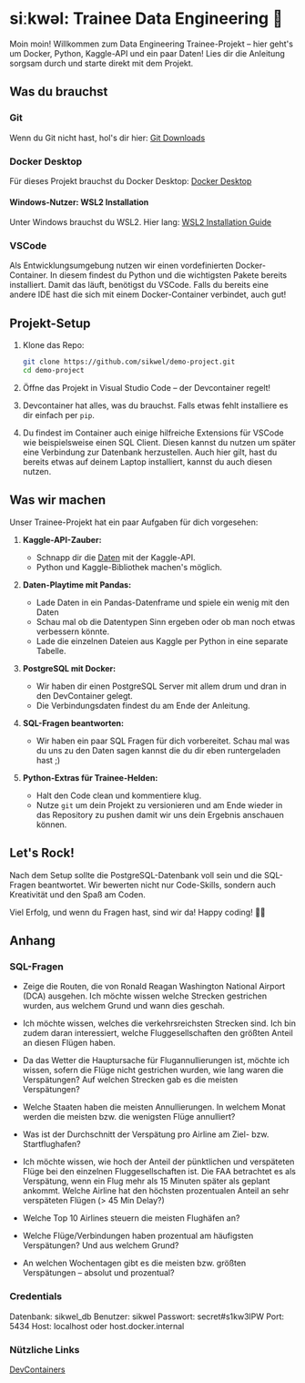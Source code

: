 # siːkwəl: Trainee Data Engineering 🚀

Moin moin! Willkommen zum Data Engineering Trainee-Projekt – hier geht's um Docker, Python, Kaggle-API und ein paar Daten! Lies dir die Anleitung sorgsam durch und starte direkt mit dem Projekt.

## Was du brauchst

### Git

Wenn du Git nicht hast, hol's dir hier: [Git Downloads](https://git-scm.com/downloads)

### Docker Desktop

Für dieses Projekt brauchst du Docker Desktop: [Docker Desktop](https://www.docker.com/products/docker-desktop)

#### Windows-Nutzer: WSL2 Installation

Unter Windows brauchst du WSL2. Hier lang: [WSL2 Installation Guide](https://docs.docker.com/desktop/wsl/)

### VSCode

Als Entwicklungsumgebung nutzen wir einen vordefinierten Docker-Container. In diesem findest du Python und die wichtigsten Pakete bereits installiert. Damit das läuft, benötigst du VSCode. Falls du bereits eine andere IDE hast die sich mit einem Docker-Container verbindet, auch gut!

## Projekt-Setup

1. Klone das Repo:

    ```bash
    git clone https://github.com/sikwel/demo-project.git
    cd demo-project
    ```

2. Öffne das Projekt in Visual Studio Code – der Devcontainer regelt!

3. Devcontainer hat alles, was du brauchst. Falls etwas fehlt installiere es dir einfach per `pip`.

4. Du findest im Container auch einige hilfreiche Extensions für VSCode wie beispielsweise einen SQL Client. Diesen kannst du nutzen um später eine Verbindung zur Datenbank herzustellen. Auch hier gilt, hast du bereits etwas auf deinem Laptop installiert, kannst du auch diesen nutzen.

## Was wir machen

Unser Trainee-Projekt hat ein paar Aufgaben für dich vorgesehen:

1. **Kaggle-API-Zauber:**
    - Schnapp dir die [Daten](https://www.kaggle.com/datasets/usdot/flight-delays?select=flights.csv) mit der Kaggle-API.
    - Python und Kaggle-Bibliothek machen's möglich.

2. **Daten-Playtime mit Pandas:**
    - Lade Daten in ein Pandas-Datenframe und spiele ein wenig mit den Daten
    - Schau mal ob die Datentypen Sinn ergeben oder ob man noch etwas verbessern könnte.
    - Lade die einzelnen Dateien aus Kaggle per Python in eine separate Tabelle.

3. **PostgreSQL mit Docker:**
    - Wir haben dir einen PostgreSQL Server mit allem drum und dran in den DevContainer gelegt.
    - Die Verbindungsdaten findest du am Ende der Anleitung.

4. **SQL-Fragen beantworten:**
    - Wir haben ein paar SQL Fragen für dich vorbereitet. Schau mal was du uns zu den Daten sagen kannst die du dir eben runtergeladen hast ;) 

5. **Python-Extras für Trainee-Helden:**
    - Halt den Code clean und kommentiere klug.
    - Nutze `git` um dein Projekt zu versionieren und am Ende wieder in das Repository zu pushen damit wir uns dein Ergebnis anschauen können.

## Let's Rock!

Nach dem Setup sollte die PostgreSQL-Datenbank voll sein und die SQL-Fragen beantwortet. Wir bewerten nicht nur Code-Skills, sondern auch Kreativität und den Spaß am Coden.

Viel Erfolg, und wenn du Fragen hast, sind wir da! Happy coding! 🚀✨


## Anhang

### SQL-Fragen

- Zeige die Routen, die von Ronald Reagan Washington National Airport (DCA) ausgehen. Ich möchte wissen
welche Strecken gestrichen wurden, aus welchem Grund und wann dies geschah.

- Ich möchte wissen, welches die verkehrsreichsten Strecken sind. Ich bin zudem daran interessiert, welche
Fluggesellschaften den größten Anteil an diesen Flügen haben.

- Da das Wetter die Hauptursache für Flugannullierungen ist, möchte ich wissen, sofern die Flüge
nicht gestrichen wurden, wie lang waren die Verspätungen? Auf welchen Strecken gab es die meisten Verspätungen?

- Welche Staaten haben die meisten Annullierungen. In welchem Monat werden die meisten bzw. die wenigsten Flüge annulliert?

- Was ist der Durchschnitt der Verspätung pro Airline am Ziel- bzw. Startflughafen?

- Ich möchte wissen, wie hoch der Anteil der pünktlichen und verspäteten Flüge bei den einzelnen Fluggesellschaften ist. Die FAA betrachtet es als Verspätung, wenn ein Flug mehr als 15 Minuten später als geplant ankommt. Welche Airline hat den höchsten prozentualen Anteil an sehr verspäteten Flügen (> 45 Min Delay?)

- Welche Top 10 Airlines steuern die meisten Flughäfen an? 

- Welche Flüge/Verbindungen haben prozentual am häufigsten Verspätungen? Und aus welchem Grund?

- An welchen Wochentagen gibt es die meisten bzw. größten Verspätungen – absolut und prozentual? 


### Credentials

Datenbank:  sikwel_db
Benutzer:   sikwel
Passwort:   secret#s1kw3lPW
Port:       5434
Host:       localhost oder host.docker.internal

### Nützliche Links

[DevContainers](https://code.visualstudio.com/docs/devcontainers/containers#_quick-start-open-an-existing-folder-in-a-container)
